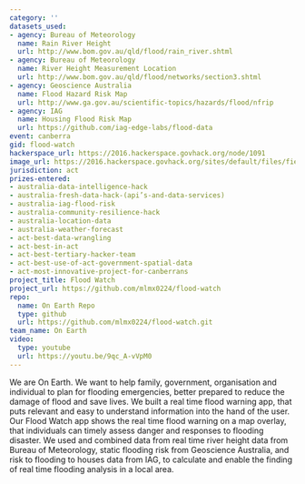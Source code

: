 ```yaml
---
category: ''
datasets_used:
- agency: Bureau of Meteorology
  name: Rain River Height
  url: http://www.bom.gov.au/qld/flood/rain_river.shtml
- agency: Bureau of Meteorology
  name: River Height Measurement Location
  url: http://www.bom.gov.au/qld/flood/networks/section3.shtml
- agency: Geoscience Australia
  name: Flood Hazard Risk Map
  url: http://www.ga.gov.au/scientific-topics/hazards/flood/nfrip
- agency: IAG
  name: Housing Flood Risk Map
  url: https://github.com/iag-edge-labs/flood-data
event: canberra
gid: flood-watch
hackerspace_url: https://2016.hackerspace.govhack.org/node/1091
image_url: https://2016.hackerspace.govhack.org/sites/default/files/field/image/layout-2016-07-31-104000%20%282%29.png
jurisdiction: act
prizes-entered:
- australia-data-intelligence-hack
- australia-fresh-data-hack-(api’s-and-data-services)
- australia-iag-flood-risk
- australia-community-resilience-hack
- australia-location-data
- australia-weather-forecast
- act-best-data-wrangling
- act-best-in-act
- act-best-tertiary-hacker-team
- act-best-use-of-act-government-spatial-data
- act-most-innovative-project-for-canberrans
project_title: Flood Watch
project_url: https://github.com/mlmx0224/flood-watch
repo:
  name: On Earth Repo
  type: github
  url: https://github.com/mlmx0224/flood-watch.git
team_name: On Earth
video:
  type: youtube
  url: https://youtu.be/9qc_A-vVpM0
---
```


We are On Earth.
We want to help family, government, organisation and individual to plan for flooding emergencies, better prepared to reduce the damage of flood and save lives. We built a real time flood warning app, that puts relevant and easy to understand information into the hand of the user. Our Flood Watch app shows the real time flood warning on a map overlay, that individuals can timely assess danger and responses to flooding disaster.
We used and combined data from real time river height data from Bureau of Meteorology, static flooding risk from Geoscience Australia, and risk to flooding to houses data from IAG, to calculate and enable the finding of real time flooding analysis in a local area.